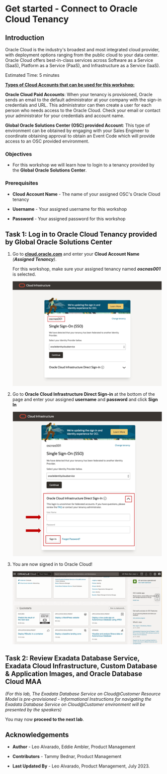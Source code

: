 # Get started - Connect to Oracle Cloud Tenancy


## Introduction

Oracle Cloud is the industry's broadest and most integrated cloud provider, with deployment options ranging from the public cloud to your data center. Oracle Cloud offers best-in-class services across Software as a Service (SaaS), Platform as a Service (PaaS), and Infrastructure as a Service (IaaS).

Estimated Time: 5 minutes

<u>**Types of Cloud Accounts that can be used for this workshop:**</u>

**Oracle Cloud Paid Accounts**: When your tenancy is provisioned, Oracle sends an email to the default administrator at your company with the sign-in credentials and URL. This administrator can then create a user for each person who needs access to the Oracle Cloud. Check your email or contact your administrator for your credentials and account name.

**Global Oracle Solutions Center (OSC) provided Account**: This type of environment can be obtained by engaging with your Sales Engineer to coordinate obtaining approval to obtain an Event Code which will provide access to an OSC provided environment.



<!-- Watch the video below for a quick walk-through of the lab.
[Create Oracle Database](youtube:JJ4Wx0l0gkc)
-->
### Objectives

-   For this workshop we will learn how to login to a tenancy provided by the **Global Oracle Solutions Center**. 


### Prerequisites

* **Cloud Account Name** - The name of your assigned OSC's Oracle Cloud tenancy 

* **Username** - Your assigned username for this workshop

* **Password** - Your assigned password for this workshop


## Task 1: Log in to Oracle Cloud Tenancy provided by Global Oracle Solutions Center

1. Go to [<u>**cloud.oracle.com**</u>](https://cloud.oracle.com/?region=us-sanjose-1&tenant=oscnas001) and enter your **Cloud Account Name** *(**Assigned Tenancy**)*. 
   
   For this workshop, make sure your assigned tenancy named ***oscnas001*** is selected. 
   

   ![osc login](./images/osc-login.png " ")


2. Go to **Oracle Cloud Infrastructure Direct Sign-in** at the bottom of the page and enter your assigned **username** and **password** and click **Sign In** 

   ![osc oci direct sign-in](./images/osc-direct-login.png " ")

3. You are now signed in to Oracle Cloud! 
   
   ![oci login](./images/oci-login-page.png " ")

## Task 2: Review Exadata Database Service, Exadata Cloud Infrastructure, Custom Database & Application Images, and Oracle Database Cloud MAA

  *(For this lab, The Exadata Database Service on Cloud@Customer Resource Model is pre-provisioned - Informational Instructions for navigating the Exadata Database Service on Cloud@Customer environment will be presented by the speakers)*

You may now **proceed to the next lab**.


## Acknowledgements

* **Author** - Leo Alvarado, Eddie Ambler, Product Management

* **Contributors** - Tammy Bednar, Product Management

* **Last Updated By** - Leo Alvarado, Product Management, July 2023.
